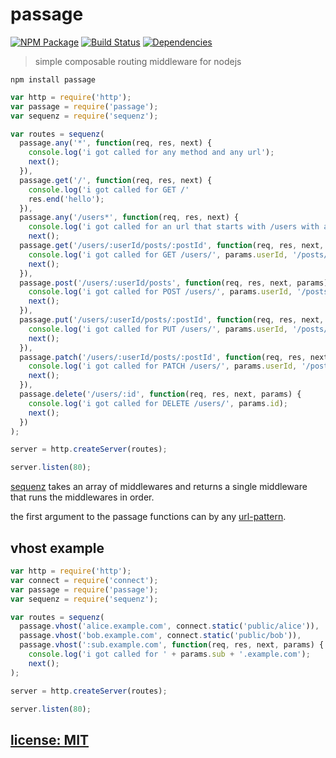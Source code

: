# passage

[![NPM Package](https://img.shields.io/npm/v/passage.svg?style=flat)](https://www.npmjs.org/package/passage)
[![Build Status](https://travis-ci.org/snd/passage.svg?branch=master)](https://travis-ci.org/snd/passage/branches)
[![Dependencies](https://david-dm.org/snd/passage.svg)](https://david-dm.org/snd/passage)

> simple composable routing middleware for nodejs

```
npm install passage
```

```javascript
var http = require('http');
var passage = require('passage');
var sequenz = require('sequenz');

var routes = sequenz(
  passage.any('*', function(req, res, next) {
    console.log('i got called for any method and any url');
    next();
  }),
  passage.get('/', function(req, res, next) {
    console.log('i got called for GET /'
    res.end('hello');
  }),
  passage.any('/users*', function(req, res, next) {
    console.log('i got called for an url that starts with /users with any method');
    next();
  passage.get('/users/:userId/posts/:postId', function(req, res, next, params) {
    console.log('i got called for GET /users/', params.userId, '/posts/', params.postId);
    next();
  }),
  passage.post('/users/:userId/posts', function(req, res, next, params) {
    console.log('i got called for POST /users/', params.userId, '/posts/');
    next();
  }),
  passage.put('/users/:userId/posts/:postId', function(req, res, next, params) {
    console.log('i got called for PUT /users/', params.userId, '/posts/', params.postId);
    next();
  }),
  passage.patch('/users/:userId/posts/:postId', function(req, res, next, params) {
    console.log('i got called for PATCH /users/', params.userId, '/posts/', params.postId);
    next();
  }),
  passage.delete('/users/:id', function(req, res, next, params) {
    console.log('i got called for DELETE /users/', params.id);
    next();
  })
);

server = http.createServer(routes);

server.listen(80);
```

[sequenz](https://github.com/snd/sequenz) takes an array of middlewares
and returns a single middleware that runs the middlewares in order.

the first argument to the passage functions can by any [url-pattern](https://github.com/snd/url-pattern).

## vhost example

```javascript
var http = require('http');
var connect = require('connect');
var passage = require('passage');
var sequenz = require('sequenz');

var routes = sequenz(
  passage.vhost('alice.example.com', connect.static('public/alice')),
  passage.vhost('bob.example.com', connect.static('public/bob')),
  passage.vhost(':sub.example.com', function(req, res, next, params) {
    console.log('i got called for ' + params.sub + '.example.com');
    next();
);

server = http.createServer(routes);

server.listen(80);
```

## [license: MIT](LICENSE)
